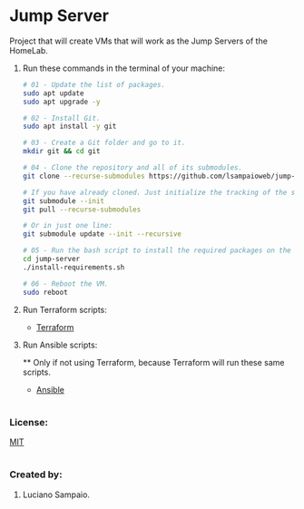# Jump Server
Project that will create VMs that will work as the Jump Servers of the HomeLab.

1. Run these commands in the terminal of your machine:
    ```bash
    # 01 - Update the list of packages.
    sudo apt update
    sudo apt upgrade -y

    # 02 - Install Git.
    sudo apt install -y git

    # 03 - Create a Git folder and go to it.
    mkdir git && cd git

    # 04 - Clone the repository and all of its submodules.
    git clone --recurse-submodules https://github.com/lsampaioweb/jump-server.git

    # If you have already cloned. Just initialize the tracking of the submodules.
    git submodule --init
    git pull --recurse-submodules

    # Or in just one line:
    git submodule update --init --recursive

    # 05 - Run the bash script to install the required packages on the running machine.
    cd jump-server
    ./install-requirements.sh

    # 06 - Reboot the VM.
    sudo reboot
    ```

1. Run Terraform scripts:
    - [Terraform](terraform/README.md "Terraform")

1. Run Ansible scripts:

    ** Only if not using Terraform, because Terraform will run these same scripts.
    - [Ansible](ansible/README.md "Ansible")

#
### License:

[MIT](LICENSE "MIT License")

#
### Created by:

1. Luciano Sampaio.
